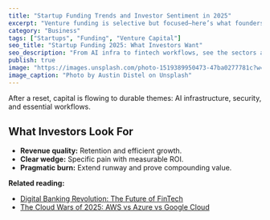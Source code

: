 ```yaml
---
title: "Startup Funding Trends and Investor Sentiment in 2025"
excerpt: "Venture funding is selective but focused—here’s what founders should know this year."
category: "Business"
tags: ["Startups", "Funding", "Venture Capital"]
seo_title: "Startup Funding 2025: What Investors Want"
seo_description: "From AI infra to fintech workflows, see the sectors attracting capital and how to prepare your raise in 2025."
publish: true
image: "https://images.unsplash.com/photo-1519389950473-47ba0277781c?w=800&h=500&fit=crop"
image_caption: "Photo by Austin Distel on Unsplash"
---
```


After a reset, capital is flowing to durable themes: AI infrastructure, security, and essential workflows.

## What Investors Look For
- **Revenue quality:** Retention and efficient growth.  
- **Clear wedge:** Specific pain with measurable ROI.  
- **Pragmatic burn:** Extend runway and prove compounding value.

**Related reading:**  
- [Digital Banking Revolution: The Future of FinTech](https://spherevista360.com/digital-banking-2025/)  
- [The Cloud Wars of 2025: AWS vs Azure vs Google Cloud](https://spherevista360.com/cloud-wars-2025/)
